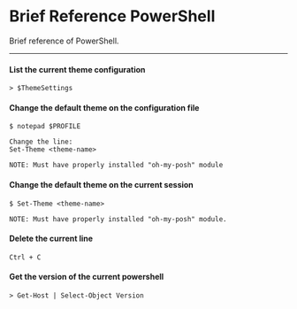 # Brief Reference PowerShell
Brief reference of PowerShell.

---

#### List the current theme configuration
```
> $ThemeSettings
```

#### Change the default theme on the configuration file
```
$ notepad $PROFILE

Change the line:
Set-Theme <theme-name>

NOTE: Must have properly installed "oh-my-posh" module
```

#### Change the default theme on the current session
```
$ Set-Theme <theme-name>

NOTE: Must have properly installed "oh-my-posh" module.
```

#### Delete the current line
```
Ctrl + C
```

#### Get the version of the current powershell
```
> Get-Host | Select-Object Version
```
